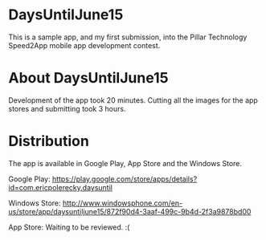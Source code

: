 # DaysUntilJune15

This is a sample app, and my first submission, into the Pillar Technology Speed2App mobile app development contest. 

# About DaysUntilJune15

Development of the app took 20 minutes. Cutting all the images for the app stores and submitting took 3 hours.

# Distribution 

The app is available in Google Play, App Store and the Windows Store.

Google Play:
https://play.google.com/store/apps/details?id=com.ericpolerecky.daysuntil

Windows Store:
http://www.windowsphone.com/en-us/store/app/daysuntiljune15/872f90d4-3aaf-499c-9b4d-2f3a9878bd00

App Store:
Waiting to be reviewed. :(
